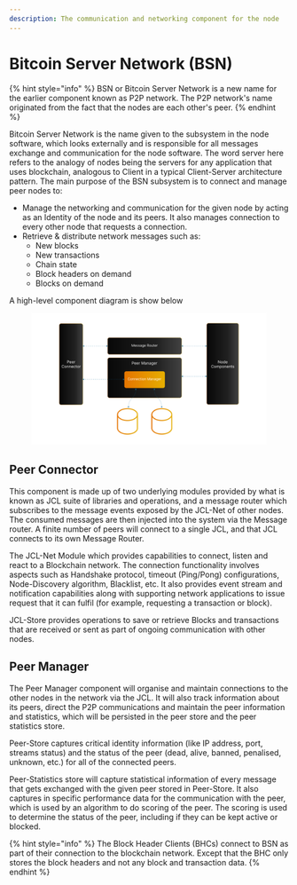 ```yaml
---
description: The communication and networking component for the node
---
```


# Bitcoin Server Network (BSN)

{% hint style="info" %}
BSN or Bitcoin Server Network is a new name for the earlier component known as P2P network. The P2P network's name originated from the fact that the nodes are each other's peer.
{% endhint %}

Bitcoin Server Network is the name given to the subsystem in the node software, which looks externally and is responsible for all messages exchange and communication for the node software. The word server here refers to the analogy of nodes being the servers for any application that uses blockchain, analogous to Client in a typical Client-Server architecture pattern. The main purpose of the BSN subsystem is to connect and manage peer nodes to:

* Manage the networking and communication for the given node by acting as an Identity of the node and its peers. It also manages connection to every other node that requests a connection.
* Retrieve & distribute network messages such as:
  * New blocks
  * New transactions
  * Chain state
  * Block headers on demand
  * Blocks on demand

A high-level component diagram is show below

<figure><img src="../../../.gitbook/assets/image (7) (1).png" alt=""><figcaption></figcaption></figure>

## **Peer Connector**

This component is made up of two underlying modules provided by what is known as JCL suite of libraries and operations, and a message router which subscribes to the message events exposed by the JCL-Net of other nodes. The consumed messages are then injected into the system via the Message router. A finite number of peers will connect to a single JCL, and that JCL connects to its own Message Router.

The JCL-Net Module which provides capabilities to connect, listen and react to a Blockchain network. The connection functionality involves aspects such as Handshake protocol, timeout (Ping/Pong) configurations, Node-Discovery algorithm, Blacklist, etc. It also provides event stream and notification capabilities along with supporting network applications to issue request that it can fulfil (for example, requesting a transaction or block).

JCL-Store provides operations to save or retrieve Blocks and transactions that are received or sent as part of ongoing communication with other nodes.

## **Peer Manager**

The Peer Manager component will organise and maintain connections to the other nodes in the network via the JCL. It will also track information about its peers, direct the P2P communications and maintain the peer information and statistics, which will be persisted in the peer store and the peer statistics store.

Peer-Store captures critical identity information (like IP address, port, streams status) and the status of the peer (dead, alive, banned, penalised, unknown, etc.) for all of the connected peers.

Peer-Statistics store will capture statistical information of every message that gets exchanged with the given peer stored in Peer-Store. It also captures in specific performance data for the communication with the peer, which is used by an algorithm to do scoring of the peer. The scoring is used to determine the status of the peer, including if they can be kept active or blocked.

{% hint style="info" %}
The Block Header Clients (BHCs) connect to BSN as part of their connection to the blockchain network. Except that the BHC only stores the block headers and not any block and transaction data.
{% endhint %}
